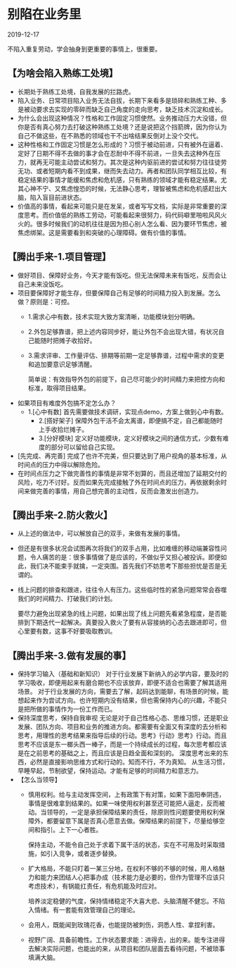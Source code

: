 # 别陷在业务里

2019-12-17

不陷入重复劳动，学会抽身到更重要的事情上，很重要。

## 【为啥会陷入熟练工处境】

* 长期处于熟练工处境，自我发展的拦路虎。
* 陷入业务、日常项目陷入业务无法自拔，长期下来看多是琐碎和熟练工种、多是被动要求去实现的零碎而缺乏自己角度的走向思考，缺乏技术沉淀和成长。
* 为什么会出现这种情况？性格和工作固定习惯使然。业务推动压力大没错，但你是否有真心努力去打破这种熟练工处境？还是说把这个挡箭牌，因为你认为自己不做这些，在不熟悉的领域也干不出啥结果反倒对上没个交代。
* 这种性格和工作固定习惯是怎么形成的？习惯于被动前进，只有被外在逼着、定好了日期不得不去做的事才会在忍耐中不得不前进，一旦失去这种外在压力，就再无可能主动尝试和努力。其次是这种内驱前进的尝试和努力往往徒劳无功、或者短期内看不到成果，继而失去动力。再者和团队同学相互比较，有稳定结果的事情才能缓和焦虑和危机感，只有熟练的领域才能有稳定结果。尤其心神不宁、又焦虑惶恐的时候，无法静心思考，理智被焦虑和危机感赶出大脑，陷入盲目前进状态。
* 价值高的事情，看起来可能只是在发呆，或者写写文档，实际是非常重要的深度思考。而价值低的熟练工劳动，可能看起来很努力，码代码噼里啪啦风风火火的。很多时候我们的动机往往是因为担心别人怎么看、因为要环节焦虑，被焦虑绑架。这是需要看到和突破的心理障碍。做有价值的事情。

## 【腾出手来-1.项目管理】

* 做好项目、保障好业务，今天才能有饭吃。但无法保障未来有饭吃，反而会让自己未来没饭吃。
* 项目要保障好才能生存，但要保障自己有足够的时间精力投入到发展。怎么做？原则是：可控。
  * 1.需求心中有数，技术实现大致方案清晰，功能模块划分明确。
  * 2.外包足够靠谱，把上述内容同步好，能让外包不会出现大错，有状况自己能随时把摊子收拾好。
  * 3.需求评审、工作量评估、排期等前期一定足够靠谱，过程中需求的变更和追加要意识足够清醒。

    简单说：有效指导外包的前提下，自己尽可能少的时间精力来把控方向和标准，取得项目结果。
* 如果项目有难度外包搞不定怎么办？
  * 1.\[心中有数\] 首先需要做技术调研，实现点demo，方案上做到心中有数。
    * 2.\[搭好架子\] 保障外包干活不会太离谱，即便搞不定，自己都能随时上手收拾烂摊子。
    * 3.\[分好模块\] 定义好功能模块，定义好模块之间的通信方式，少数有难度的部分可以留给自己实现。
* \[先完成、再完善\] 完成了也许不完美，但只要达到了用户视角的基本标准，从时间点的压力中得以解除危险。
* 在时间点压力之下做完善性的事情是非常不划算的，而且还增加了延期交付的风险，吃力不讨好。反而如果先完成接触了外在时间点的压力，再依据剩余时间来做完善的事情，用自己想完善的主动性，反而会激发出创造力。

## 【腾出手来-2.防火救火】

* 从上述的做法中，可以解放自己的双手，来做有发展的事情。
* 但还是有很多状况会试图再次将我们的双手占用，比如难缠的移动端兼容性问题，令人痛苦的是：很多事情做了是应该的，不做似乎又担心被投诉。即便如此，我们决不能束手就擒，一定突围。首先我们不妨思考下那些担忧是否是无谓的。
* 线上问题的排查和跟进，往往令人有压力。这些临时性的紧急问题常常会吞噬我们的时间精力、打破我们的计划。

  要尽力避免出现紧急的线上问题，如果出现了线上问题先看紧急程度，是否能排到下期迭代一起解决。真要投入救火了要有从容接纳的心态去跟进即可，但心里要有数，这事不好要吸取教训。

## 【腾出手来-3.做有发展的事】

* 保持学习输入（基础和新知识） 对于行业发展下新纳入的必学内容，要及时的学习吸收，即便用起来有磨合期也不应该放弃，即便不适合也需要了解其适用场景。 对于行业发展的方向，需要去了解，起码达到能聊，有场景的时候，能想起来作为尝试方向。也许短期内没有结果，但也需保持内心的兴趣，不能只是把所做的事情作为一份工作而已。
* 保持深度思考，保持自我审视 无论是对于自己性格心态、思维习惯，还是职业发展、团队方向、项目和业务的推进方向。都需要有全面又有深度的去分析和思考，用理性的思考结果来指导后续的行动。思考》行动》思考》行动。而且思考不应该是东一榔头西一棒子，而是一个持续成长的过程，每次思考都应该是在之前思考的基础之上，而且应该是日趋全面和深刻的。 深度思考出来的东西，必然是直接影响思维方式和行动的。知而不行，不为真知。 从生活习惯，早睡早起，节制欲望，保持运动。才能有足够的时间精力和意志力。
* 【怎么当领导】
  * 慎用权利。给与主动发挥空间，上有政策下有对策，如果下面阳奉阴违，事情是很难拿到结果的。如果一味使用权利甚至还可能把人逼走，反而被动。当领导的，一定是承担保障结果的责任，除原则性问题要使用权利保障外，都要留意下属是否真心愿意去做。保障结果的前提下，尽量给够空间和指引。上下一心者胜。

    保持主动，不能令自己处于求着下属干活的状态，实在不可用及时采取措施，如引入竞争，或者逐步替换。

  * 扩大格局，不能只盯着一某三分地，在权利不够的不够的时候，用人格魅力和能力来团结人心把事办成（技术能力是必要的，但作为管理不应该只考虑技术），有锅能扛责任，有危机能及时应对。

    培养淡定稳健的气度，保持情绪稳定不大喜大悲、头脑清醒不健忘。不陷入情绪。有一套能有效管理自己的理论。

  * 会用人，既能闻到玫瑰花香，也能提防被刺伤，洞悉人性、拿捏利害。
  * 视野广阔、具备前瞻性。工作状态要求能：进得去，出的来。能专注进得去解决实际问题，也能出的来，从项目和团队层面去看待问题，不被琐事填满大脑。

